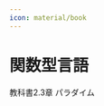 ```yaml
---
icon: material/book
---
```

# 関数型言語
<span class="md-tag">教科書2.3章</span> <span class="md-tag">パラダイム</span>
